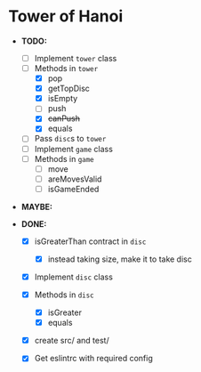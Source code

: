 # Tower of Hanoi

- **TODO:**
  - [ ] Implement `tower` class
  - [ ] Methods in `tower`
    - [x] pop
    - [x] getTopDisc
    - [x] isEmpty
    - [ ] push
    - [x] ~~canPush~~
    - [x] equals
  - [ ] Pass `disc`s to `tower`
  - [ ] Implement `game` class
  - [ ] Methods in `game`
    - [ ] move
    - [ ] areMovesValid
    - [ ] isGameEnded

- **MAYBE:**


- **DONE:**
  - [x] isGreaterThan contract in `disc`
    - [x] instead taking size, make it to take disc
  - [x] Implement `disc` class
  - [x] Methods in `disc`
    - [x] isGreater
    - [x] equals
  - [x] create src/ and test/
  - [x] Get eslintrc with required config

